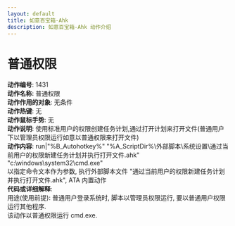 ```yaml
---
layout: default
title: 如意百宝箱-Ahk
description: 如意百宝箱-Ahk 动作介绍
---
```

<link rel="stylesheet" href="../actions/css/atom-one-light.min.css">
<script src="../actions/js/highlight.min.js"></script>
<script>hljs.highlightAll();</script>

# [](#header-2) 普通权限
**动作编号**: 1431  
**动作名称**: 普通权限  
**动作作用的对象**: 无条件  
**动作热键**: 无  
**动作鼠标手势**: 无  
**动作说明**: 使用标准用户的权限创建任务计划,通过打开计划来打开文件(普通用户下以管理员权限运行如意以普通权限来打开文件)  
**动作内容**: run|"%B_Autohotkey%" "%A_ScriptDir%\外部脚本\系统设置\通过当前用户的权限新建任务计划并执行打开文件.ahk" "c:\windows\system32\cmd.exe"  
以指定命令文本作为参数, 执行外部脚本文件 "通过当前用户的权限新建任务计划并执行打开文件.ahk", ATA 内置动作  
**代码或详细解释**:  
用途(使用前提): 普通用户登录系统时, 脚本以管理员权限运行, 要以普通用户权限运行其他程序.  
该动作以普通权限运行 cmd.exe.  